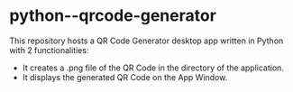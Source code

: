 # python--qrcode-generator

This repository hosts a QR Code Generator desktop app written in Python with 2 functionalities:

- It creates a .png file of the QR Code in the directory of the application.
- It displays the generated QR Code on the App Window.

